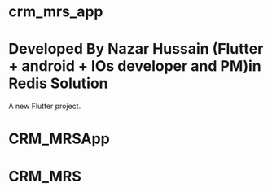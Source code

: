 # crm_mrs_app
# Developed By Nazar Hussain (Flutter + android  + IOs developer and PM)in Redis Solution
A new Flutter project.
# CRM_MRSApp
# CRM_MRS
